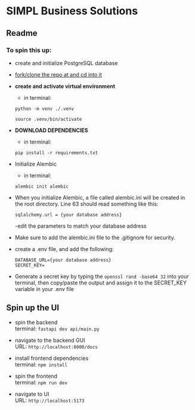 # SIMPL Business Solutions

## Readme 

### To spin this up:
- create and initialize PostgreSQL database 
- [fork/clone the repo at and cd into it](https://github.com/lxwaru/simpl)

- **create and activate virtual environment**

    - in terminal:

    `python -m venv ./.venv`

    `source .venv/bin/activate`

- **DOWNLOAD DEPENDENCIES**

    - in terminal:

    `pip install -r requirements.txt`

- Initialize Alembic
    - in terminal: 
    
    `alembic init alembic`

- When you initialize Alembic, a file called alembic.ini will be created in the root directory. Line 63 should read something like this: 

    `sqlalchemy.url = {your database address}`

    -edit the parameters to match your database address


- Make sure to add the alembic.ini file to the .gitignore for security.

- create a .env file, and add the following:

    `DATABASE_URL={your database address}`  
    `SECRET_KEY=`

- Generate a secret key by typing the `openssl rand -base64 32` into your terminal, then copy/paste the output and assign it to the SECRET_KEY variable in your .env file

## Spin up the UI

- spin the backend  
terminal: `fastapi dev api/main.py`  
- navigate to the backend GUI  
URL: `http://localhost:8000/docs`

- install frontend dependencies  
terminal: `npm install`  
-  spin the frontend  
terminal: `npm run dev`
- navigate to UI  
URL: `http://localhost:5173`
